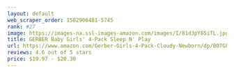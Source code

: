 ```yaml
---
layout: default 
﻿web_scraper_order: 1582906481-5745
rank: #27
image: https://images-na.ssl-images-amazon.com/images/I/81d3pY85iTL.jpg
title: GERBER Baby Girls' 4-Pack Sleep N' Play
url: https://www.amazon.com/Gerber-Girls-4-Pack-Cloudy-Newborn/dp/B07GFTV58Z/ref=zg_mw_fashion_27?_encoding=UTF8&psc=1&refRID=66WPJ0NPG4B2ZT1JZ4BC
reviews: 4.6 out of 5 stars
price: $19.97 - $20.30
---
```

